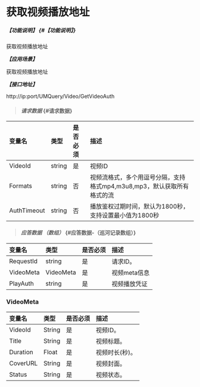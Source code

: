 # 获取视频播放地址

##### _【功能说明】_ {#【功能说明】}

获取视频播放地址

_**【应用场景】**_

获取视频播放地址

_**【接口地址】**_

http://ip:port/UMQuery/Video/GetVideoAuth

> #### _请求数据_ {#请求数据}

| 变量名 | 类型 | 是否必须 | 描述 |
| :--- | :--- | :--- | :--- |
| VideoId | string | 是 | 视频ID |
| Formats| string | 否 | 视频流格式，多个用逗号分隔，支持格式mp4,m3u8,mp3，默认获取所有格式的流 |
| AuthTimeout| string | 否 | 播放鉴权过期时间，默认为1800秒，支持设置最小值为1800秒 |

> #### _应答数据 （数组）_ {#应答数据-（巡河记录数组）}

| 变量名 | 类型 | 是否必须 | 描述 |
| :--- | :--- | :--- | :--- |
| RequestId | string | 是 | 请求ID。 |
| VideoMeta | VideoMeta | 是 |视频meta信息|
| PlayAuth|string | 是 |视频播放凭证 |


### VideoMeta

| 变量名 | 类型 | 是否必须 | 描述 |
| :--- | :--- | :--- | :--- |
|VideoId| 	String | 是 |	视频ID。|
|Title| 	String | 是 |	视频标题。|
|Duration| 	Float| 是 | 	视频时长(秒)。|
|CoverURL| 	String| 是 | 	视频封面。|
|Status| 	String | 是 |	视频状态。|

